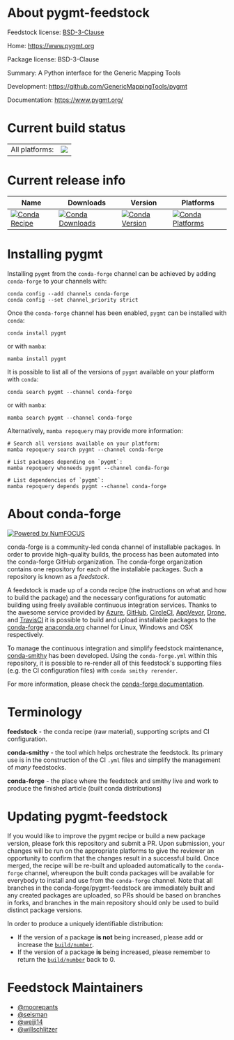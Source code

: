 About pygmt-feedstock
=====================

Feedstock license: [BSD-3-Clause](https://github.com/conda-forge/pygmt-feedstock/blob/main/LICENSE.txt)

Home: https://www.pygmt.org

Package license: BSD-3-Clause

Summary: A Python interface for the Generic Mapping Tools

Development: https://github.com/GenericMappingTools/pygmt

Documentation: https://www.pygmt.org/

Current build status
====================


<table><tr><td>All platforms:</td>
    <td>
      <a href="https://dev.azure.com/conda-forge/feedstock-builds/_build/latest?definitionId=9650&branchName=main">
        <img src="https://dev.azure.com/conda-forge/feedstock-builds/_apis/build/status/pygmt-feedstock?branchName=main">
      </a>
    </td>
  </tr>
</table>

Current release info
====================

| Name | Downloads | Version | Platforms |
| --- | --- | --- | --- |
| [![Conda Recipe](https://img.shields.io/badge/recipe-pygmt-green.svg)](https://anaconda.org/conda-forge/pygmt) | [![Conda Downloads](https://img.shields.io/conda/dn/conda-forge/pygmt.svg)](https://anaconda.org/conda-forge/pygmt) | [![Conda Version](https://img.shields.io/conda/vn/conda-forge/pygmt.svg)](https://anaconda.org/conda-forge/pygmt) | [![Conda Platforms](https://img.shields.io/conda/pn/conda-forge/pygmt.svg)](https://anaconda.org/conda-forge/pygmt) |

Installing pygmt
================

Installing `pygmt` from the `conda-forge` channel can be achieved by adding `conda-forge` to your channels with:

```
conda config --add channels conda-forge
conda config --set channel_priority strict
```

Once the `conda-forge` channel has been enabled, `pygmt` can be installed with `conda`:

```
conda install pygmt
```

or with `mamba`:

```
mamba install pygmt
```

It is possible to list all of the versions of `pygmt` available on your platform with `conda`:

```
conda search pygmt --channel conda-forge
```

or with `mamba`:

```
mamba search pygmt --channel conda-forge
```

Alternatively, `mamba repoquery` may provide more information:

```
# Search all versions available on your platform:
mamba repoquery search pygmt --channel conda-forge

# List packages depending on `pygmt`:
mamba repoquery whoneeds pygmt --channel conda-forge

# List dependencies of `pygmt`:
mamba repoquery depends pygmt --channel conda-forge
```


About conda-forge
=================

[![Powered by
NumFOCUS](https://img.shields.io/badge/powered%20by-NumFOCUS-orange.svg?style=flat&colorA=E1523D&colorB=007D8A)](https://numfocus.org)

conda-forge is a community-led conda channel of installable packages.
In order to provide high-quality builds, the process has been automated into the
conda-forge GitHub organization. The conda-forge organization contains one repository
for each of the installable packages. Such a repository is known as a *feedstock*.

A feedstock is made up of a conda recipe (the instructions on what and how to build
the package) and the necessary configurations for automatic building using freely
available continuous integration services. Thanks to the awesome service provided by
[Azure](https://azure.microsoft.com/en-us/services/devops/), [GitHub](https://github.com/),
[CircleCI](https://circleci.com/), [AppVeyor](https://www.appveyor.com/),
[Drone](https://cloud.drone.io/welcome), and [TravisCI](https://travis-ci.com/)
it is possible to build and upload installable packages to the
[conda-forge](https://anaconda.org/conda-forge) [anaconda.org](https://anaconda.org/)
channel for Linux, Windows and OSX respectively.

To manage the continuous integration and simplify feedstock maintenance,
[conda-smithy](https://github.com/conda-forge/conda-smithy) has been developed.
Using the ``conda-forge.yml`` within this repository, it is possible to re-render all of
this feedstock's supporting files (e.g. the CI configuration files) with ``conda smithy rerender``.

For more information, please check the [conda-forge documentation](https://conda-forge.org/docs/).

Terminology
===========

**feedstock** - the conda recipe (raw material), supporting scripts and CI configuration.

**conda-smithy** - the tool which helps orchestrate the feedstock.
                   Its primary use is in the construction of the CI ``.yml`` files
                   and simplify the management of *many* feedstocks.

**conda-forge** - the place where the feedstock and smithy live and work to
                  produce the finished article (built conda distributions)


Updating pygmt-feedstock
========================

If you would like to improve the pygmt recipe or build a new
package version, please fork this repository and submit a PR. Upon submission,
your changes will be run on the appropriate platforms to give the reviewer an
opportunity to confirm that the changes result in a successful build. Once
merged, the recipe will be re-built and uploaded automatically to the
`conda-forge` channel, whereupon the built conda packages will be available for
everybody to install and use from the `conda-forge` channel.
Note that all branches in the conda-forge/pygmt-feedstock are
immediately built and any created packages are uploaded, so PRs should be based
on branches in forks, and branches in the main repository should only be used to
build distinct package versions.

In order to produce a uniquely identifiable distribution:
 * If the version of a package **is not** being increased, please add or increase
   the [``build/number``](https://docs.conda.io/projects/conda-build/en/latest/resources/define-metadata.html#build-number-and-string).
 * If the version of a package **is** being increased, please remember to return
   the [``build/number``](https://docs.conda.io/projects/conda-build/en/latest/resources/define-metadata.html#build-number-and-string)
   back to 0.

Feedstock Maintainers
=====================

* [@moorepants](https://github.com/moorepants/)
* [@seisman](https://github.com/seisman/)
* [@weiji14](https://github.com/weiji14/)
* [@willschlitzer](https://github.com/willschlitzer/)

